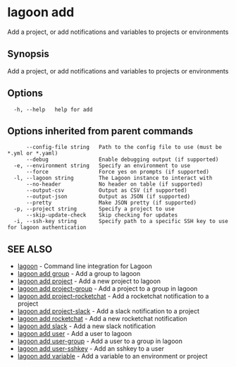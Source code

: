 # lagoon add

Add a project, or add notifications and variables to projects or environments

## Synopsis

Add a project, or add notifications and variables to projects or environments

## Options

```text
  -h, --help   help for add
```

## Options inherited from parent commands

```text
      --config-file string   Path to the config file to use (must be *.yml or *.yaml)
      --debug                Enable debugging output (if supported)
  -e, --environment string   Specify an environment to use
      --force                Force yes on prompts (if supported)
  -l, --lagoon string        The Lagoon instance to interact with
      --no-header            No header on table (if supported)
      --output-csv           Output as CSV (if supported)
      --output-json          Output as JSON (if supported)
      --pretty               Make JSON pretty (if supported)
  -p, --project string       Specify a project to use
      --skip-update-check    Skip checking for updates
  -i, --ssh-key string       Specify path to a specific SSH key to use for lagoon authentication
```

## SEE ALSO

* [lagoon](../lagoon.md)     - Command line integration for Lagoon
* [lagoon add group](lagoon_add_group.md)     - Add a group to lagoon
* [lagoon add project](lagoon_add_project.md)     - Add a new project to lagoon
* [lagoon add project-group](lagoon_add_project-group.md)     - Add a project to a group in lagoon
* [lagoon add project-rocketchat](lagoon_add_project-rocketchat.md)     - Add a rocketchat notification to a project
* [lagoon add project-slack](lagoon_add_project-slack.md)     - Add a slack notification to a project
* [lagoon add rocketchat](lagoon_add_rocketchat.md)     - Add a new rocketchat notification
* [lagoon add slack](lagoon_add_slack.md)     - Add a new slack notification
* [lagoon add user](lagoon_add_user.md)     - Add a user to lagoon
* [lagoon add user-group](lagoon_add_user-group.md)     - Add a user to a group in lagoon
* [lagoon add user-sshkey](lagoon_add_user-sshkey.md)     - Add an sshkey to a user
* [lagoon add variable](lagoon_add_variable.md)     - Add a variable to an environment or project

